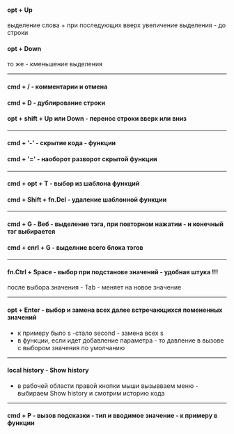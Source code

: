 #### opt + Up
выделение слова + при последующих вверх увеличение выделения - до строки

#### opt + Down
то же - кменьшение выделения

---
#### cmd + / - комментарии и отмена
#### cmd + D - дублирование строки
#### opt + shift + Up или Down - перенос строки вверх или вниз

***
#### cmd + '-' - скрытие кода - функции
#### cmd + '=' - наоборот разворот скрытой функции
***

#### cmd + opt + T - выбор из шаблона функций
#### cmd + Shift + fn.Del - удаление шаблонной функции
****
#### cmd + G - Веб - выделение тэга, при повторном нажатии - и конечный тэг выбирается
#### cmd + cnrl + G - выделние всего блока тэгов
***
#### fn.Ctrl + Space - выбор при подстанове значений - удобная штука !!!
после выбора значения - Tab - меняет на новое значение
***
#### opt + Enter - выбор и замена всех далее встречающихся помененных значений
- к примеру было s -стало second - замена всех s
- в функции, если идет добавление параметра - то давление в вызове с выбором значения 
     по умолчанию
***
#### local history - Show history 
- в рабочей области правой кнопки мыши вызывваем меню - выбираем Show history и
   смотрим историю кода
***
#### cmd + P - вызов подсказки - тип и вводимое значение - к примеру в функции
#### 



